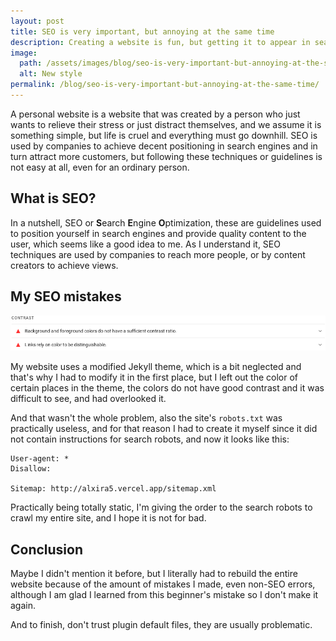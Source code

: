```yaml
---
layout: post
title: SEO is very important, but annoying at the same time
description: Creating a website is fun, but getting it to appear in search engines is very complicated, and annoying at the same time.
image: 
  path: /assets/images/blog/seo-is-very-important-but-annoying-at-the-same-time/new-style.png
  alt: New style
permalink: /blog/seo-is-very-important-but-annoying-at-the-same-time/
---
```


A personal website is a website that was created by a person who just wants to
relieve their stress or just distract themselves, and we assume it is something
simple, but life is cruel and everything must go downhill. SEO is used by
companies to achieve decent positioning in search engines and in turn attract
more customers, but following these techniques or guidelines is not easy at
all, even for an ordinary person.

## What is SEO?

In a nutshell, SEO or **S**earch **E**ngine **O**ptimization, these are
guidelines used to position yourself in search engines and provide quality
content to the user, which seems like a good idea to me. As I understand it,
SEO techniques are used by companies to reach more people, or by content
creators to achieve views.

## My SEO mistakes

![Accessibility error](/assets/images/blog/seo-is-very-important-but-annoying-at-the-same-time/accessibility-error.png)

My website uses a modified Jekyll theme, which is a bit neglected and that's
why I had to modify it in the first place, but I left out the color of certain
places in the theme, the colors do not have good contrast and it was difficult
to see, and had overlooked it.

And that wasn't the whole problem, also the site's `robots.txt` was practically
useless, and for that reason I had to create it myself since it did not contain
instructions for search robots, and now it looks like this:

```
User-agent: *
Disallow:

Sitemap: http://alxira5.vercel.app/sitemap.xml
```

Practically being totally static, I'm giving the order to the search robots to
crawl my entire site, and I hope it is not for bad.

## Conclusion

Maybe I didn't mention it before, but I literally had to rebuild the entire
website because of the amount of mistakes I made, even non-SEO errors, although
I am glad I learned from this beginner's mistake so I don't make it again.

And to finish, don't trust plugin default files, they are usually problematic.
